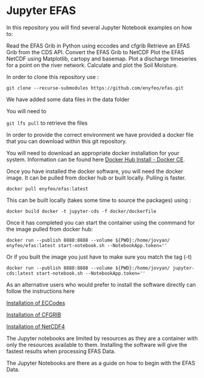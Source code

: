 # Jupyter EFAS

In this repository you will find several Jupyter Notebook examples on how to:

Read the EFAS Grib in Python using eccodes and cfgrib
Retrieve an EFAS Grib from the CDS API.
Convert the EFAS Grib to NetCDF
Plot the EFAS NetCDF using Matplotlib, cartopy and basemap.
Plot a discharge timeseries for a point on the river network.
Calculate and plot the Soil Moisture.

In order to clone this repository use :

```git clone --recurse-submodules https://github.com/enyfeo/efas.git```

We have added some data files in the data folder

You will need to 

```git lfs pull``` to retrieve the files

In order to provide the correct environment we have provided a docker file that you can download within this git repository.

You will need to download an appropriate docker installation for your system.
Information can be found here [Docker Hub Install - Docker CE](https://docs.docker.com/install/).

Once you have installed the docker software, you will need the docker image.
It can be pulled from docker hub or built locally. Pulling is faster.

```docker pull enyfeo/efas:latest```

This can be built locally (takes some time to source the packages) using :

```docker build docker -t jupyter-cds -f docker/dockerfile```

Once it has completed you can start the container using the conmmand for the image pulled from docker hub: 

```docker run --publish 8888:8888 --volume ${PWD}:/home/jovyan/ enyfeo/efas:latest start-notebook.sh --NotebookApp.token=''```

Or if you built the image you just have to make sure you match the tag (-t)

```docker run --publish 8888:8888 --volume ${PWD}:/home/jovyan/ jupyter-cds:latest start-notebook.sh --NotebookApp.token=''```

As an alternative users who would prefer to install the software directly can follow the instructions here

[Installation of ECCodes](https://confluence.ecmwf.int/display/ECC/ecCodes+installation)

[Installation of CFGRIB](https://github.com/ecmwf/cfgrib)

[Installation of NetCDF4](https://pypi.org/project/netCDF4/)

The Jupyter notebooks are limited by resources as they are a container with only the resources available to them.
Installing the software will give the fastest results when processing EFAS Data.

The Jupyter Notebooks are there as a guide on how to begin with the EFAS Data.
